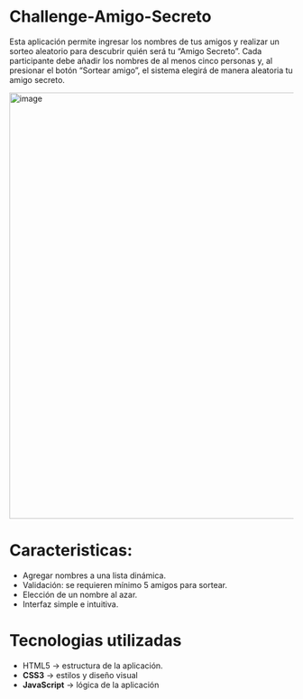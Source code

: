 # Challenge-Amigo-Secreto
Esta aplicación permite ingresar los nombres de tus amigos y realizar un sorteo aleatorio para descubrir quién será tu “Amigo Secreto”. Cada participante debe añadir los nombres de al menos cinco personas y, al presionar el botón “Sortear amigo”, el sistema elegirá de manera aleatoria tu amigo secreto.

<img width="1167" height="756" alt="image" src="https://github.com/user-attachments/assets/32cdcbbd-70f9-496b-95ac-c2391c213fc4" />


# Caracteristicas:

- Agregar nombres a una lista dinámica.
- Validación: se requieren mínimo 5 amigos para sortear.
- Elección de un nombre al azar.
- Interfaz simple e intuitiva.

# Tecnologias utilizadas

- HTML5 → estructura de la aplicación.
- **CSS3** → estilos y diseño visual
- **JavaScript** → lógica de la aplicación

